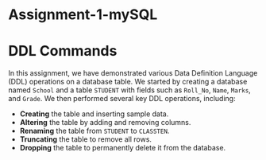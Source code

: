 # Assignment-1-mySQL
# DDL Commands
In this assignment, we have demonstrated various Data Definition Language (DDL) operations on a database table.
We started by creating a database named `School` and a table `STUDENT` with fields such as `Roll_No`,
`Name`, `Marks`, and `Grade`. We then performed several key DDL operations, including:

- **Creating** the table and inserting sample data.
- **Altering** the table by adding and removing columns.
- **Renaming** the table from `STUDENT` to `CLASSTEN`.
- **Truncating** the table to remove all rows.
- **Dropping** the table to permanently delete it from the database.
